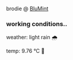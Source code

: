 brodie @ [BluMint](https://www.linkedin.com/company/blumint-io/)

<!--weather_start-->
### working conditions..

weather: light rain 🌧️

temp: 9.76 °C 🧥

<!--weather_end-->
